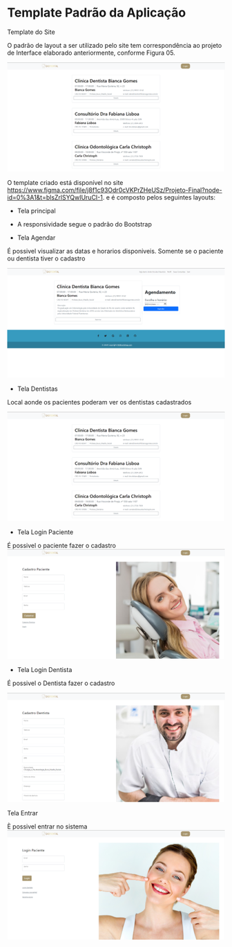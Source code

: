 # Template Padrão da Aplicação

Template do Site 

O padrão de layout a ser utilizado pelo site tem correspondência ao projeto de Interface elaborado anteriormente, conforme Figura 05. 

![Imagem 05 Tela Home](img/TelaListaDentista.png)

O template criado está disponível no site https://www.figma.com/file/j8f1c93Odr0cVKPrZHeUSz/Projeto-Final?node-id=0%3A1&t=blsZrlSYQwIUruCI-1. e é composto pelos seguintes layouts:  


* Tela principal 

* A responsividade segue o padrão do Bootstrap 

* Tela Agendar  

É possivel visualizar as datas e horarios  disponiveis. Somente se o paciente ou dentista tiver o cadastro 

![Imagem 11 Tela Agendamento](img/TelaDetalheDentista.png)

* Tela Dentistas  

Local aonde os pacientes poderam ver os dentistas cadastrados 

![Imagem 06 Tela Dentista](img/TelaListaDentista.png)

* Tela Login Paciente 

É possivel o paciente fazer o cadastro  
![Imagem 09 Tela Cadastro Paciente](img/TelaCadastroCliente.png)
* Tela Login Dentista 

É possivel o Dentista fazer o cadastro  

![Imagem 10 Tela Cadastro Dentista](img/TelaCadastroDentista.png)

Tela Entrar 

È possivel entrar no sistema
![Imagem 08 Tela Login](img/TelaLoginCliente.png)
